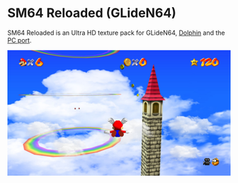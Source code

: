 # SM64 Reloaded (GLideN64)

SM64 Reloaded is an Ultra HD texture pack for GLideN64, [Dolphin](https://github.com/GhostlyDark/SM64-Reloaded-Dolphin) and the [PC port](https://github.com/GhostlyDark/SM64-Reloaded-PC).

![](/sm64-reloaded.jpg)
